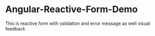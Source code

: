 # Angular-Reactive-Form-Demo
This is reactive form with validation and error message as well visual feedback
